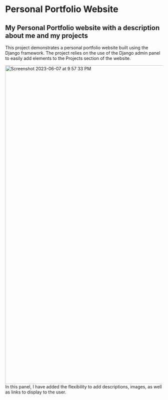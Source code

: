 # Personal Portfolio Website
## My Personal Portfolio website with a description about me and my projects
This project demonstrates a personal portfolio website built using the Django framework. The project relies on the use of the Django admin panel to easily add elements to the Projects section of the website.

<img width="1016" alt="Screenshot 2023-06-07 at 9 57 33 PM" src="https://github.com/sohumbel/Personal-Portfolio-Website/assets/84194331/496b69d3-4e7b-4e4f-aff6-b547dc92a6cd">
In this panel, I have added the flexibility to add descriptions, images, as well as links to display to the user.

